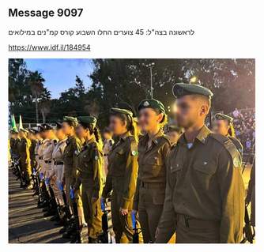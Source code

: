 ## Message 9097

לראשונה בצה"ל:
45 צוערים החלו השבוע קורס קמ"נים במילואים

https://www.idf.il/184954

![Photo](9097/9097_photo.jpg)
